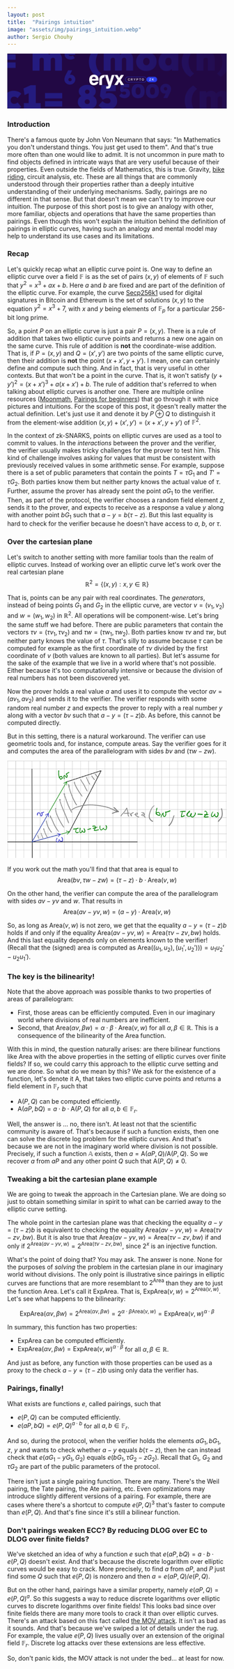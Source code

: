```yaml
---
layout: post
title:  "Pairings intuition"
image: "assets/img/pairings_intuition.webp"
author: Sergio Chouhy
---
```


![Piezas_Crypto-07](/assets/img/piezas_crypto_07.png)



### Introduction
There's a famous quote by John Von Neumann that says: "In Mathematics you don't understand things. You just get used to them". And that's true more often than one would like to admit. It is not uncommon in pure math to find objects defined in intricate ways that are very useful because of their properties. Even outside the fields of Mathematics, this is true. Gravity, [bike riding](https://www.youtube.com/watch?v=9cNmUNHSBac), circuit analysis, etc. These are all things that are commonly understood through their properties rather than a deeply intuitive understanding of their underlying mechanisms. Sadly, pairings are no different in that sense. But that doesn't mean we can't try to improve our intuition. The purpose of this short post is to give an analogy with other, more familiar, objects and operations that have the same properties than pairings. Even though this won't explain the intuition behind the definition of pairings in elliptic curves, having such an analogy and mental model may help to understand its use cases and its limitations.

### Recap
Let's quickly recap what an elliptic curve point is. One way to define an elliptic curve over a field $\mathbb{F}$ is as the set of pairs $(x,y)$ of elements of $\mathbb{F}$ such that $y^2 = x^3 + ax + b$. Here $a$ and $b$ are fixed and are part of the definition of the elliptic curve. For example, the curve [Secp256k1](https://en.bitcoin.it/wiki/Secp256k1) used for digital signatures in Bitcoin and Ethereum is the set of solutions $(x, y)$ to the equation $y^2 = x^3 + 7$, with $x$ and $y$ being elements of $\mathbb{F}_p$ for a particular 256-bit long prime.

So, a point $P$ on an elliptic curve is just a pair $P = (x,y)$. There is a rule of addition that takes two elliptic curve points and returns a new one again on the same curve. This rule of addition is **not** the coordinate-wise addition. That is, if $P=(x,y)$ and $Q=(x', y')$ are two points of the same elliptic curve, then their addition is **not** the point $(x+x', y+y')$. I mean, one can certainly define and compute such thing. And in fact, that is very useful in other contexts. But that won't be a point in the curve. That is, it won't satisfy $(y+y')^2 = (x+x')^3 + a(x+x') + b$. The rule of addition that's referred to when talking about elliptic curves is another one. There are multiple online resources ([Moonmath](https://leastauthority.com/community-matters/moonmath-manual/), [Pairings for beginners](https://static1.squarespace.com/static/5fdbb09f31d71c1227082339/t/5ff394720493bd28278889c6/1609798774687/PairingsForBeginners.pdf)) that go through it with nice pictures and intuitions. For the scope of this post, it doesn't really matter the actual definition. Let's just use it and denote it by $P \oplus Q$ to distinguish it from the element-wise addition $(x, y) + (x', y') = (x+x', y+y')$ of $\mathbb{F}^2$.

In the context of zk-SNARKS, points on elliptic curves are used as a tool to commit to values. In the *interactions* between the prover and the verifier, the verifier usually makes tricky challenges for the prover to test him. This kind of challenge involves asking for values that must be consistent with previously received values in some arithmetic sense. For example, suppose there is a set of public parameters that contain the points $T = \tau G_1$ and $T' = \tau G_2$. Both parties know them but neither party knows the actual value of $\tau$. Further, assume the prover has already sent the point $aG_1$ to the verifier. Then, as part of the protocol, the verifier chooses a random field element $z$, sends it to the prover, and expects to receive as a response a value $y$ along with another point $bG_1$ such that $a - y = b (\tau - z)$. But this last equality is hard to check for the verifier because he doesn't have access to $a$, $b$, or $\tau$. 

### Over the cartesian plane
Let's switch to another setting with more familiar tools than the realm of elliptic curves. Instead of working over an elliptic curve let's work over the real cartesian plane $$\mathbb{R}^2 = \{(x,y): x, y \in \mathbb{R}\}$$

That is, points can be any pair with real coordinates. The *generators*, instead of being points $G_1$ and $G_2$ in the elliptic curve, are vector $v=(v_1, v_2)$ and $w=(w_1, w_2)$ in $\mathbb{R}^2$. All operations will be component-wise. Let's bring the same stuff we had before. There are public parameters that contain the vectors $\tau v = (\tau v_1, \tau v_2)$ and $\tau w = (\tau w_1, \tau w_2)$. Both parties know $\tau v$ and $\tau w$, but neither party knows the value of $\tau$. That's silly to assume because $\tau$ can be computed for example as the first coordinate of $\tau v$ divided by the first coordinate of $v$ (both values are known to all parties). But let's assume for the sake of the example that we live in a world where that's not possible. Either because it's too computationally intensive or because the division of real numbers has not been discovered yet.

Now the prover holds a real value $a$ and uses it to compute the vector $av = (av_1, av_2)$ and sends it to the verifier. The verifier responds with some random real number $z$ and expects the prover to reply with a real number $y$ along with a vector $bv$ such that $a - y = (\tau - z) b$. As before, this cannot be computed directly.

But in this setting, there is a natural workaround. The verifier can use geometric tools and, for instance, compute areas. Say the verifier goes for it and computes the area of the parallelogram with sides $bv$ and $(\tau w - z w)$.

![Screenshot from 2024-03-21 14-46-33](/assets/img/area_drawing.png)

If you work out the math you'll find that that area is equal to $$\text{Area}(bv, \tau w - zw) = (\tau - z)\cdot b\cdot \text{Area}(v, w)$$

On the other hand, the verifier can compute the area of the parallelogram
 with sides $av - yv$ and $w$. That results in 
$$\text{Area}(av - yv, w) = (a-y)\cdot\text{Area}(v,w)$$

So, as long as $\text{Area}(v, w)$ is not zero, we get that the equality $a - y = (\tau - z) b$ holds if and only if the equality $\text{Area}(av - yv, w) = \text{Area}(\tau v - zv, bw)$ holds. And this last equality depends only on elements known to the verifier! (Recall that the (signed) area is computed as $\text{Area}((u_1, u_2), (u_1', u_2'))) = u_1u_2' - u_2u_1'$).

### The key is the bilinearity!
Note that the above approach was possible thanks to two properties of areas of parallelogram:
- First, those areas can be efficiently computed. Even in our imaginary world where divisions of real numbers are inefficient.
- Second, that $\text{Area}(\alpha v, \beta w) = \alpha\cdot\beta\cdot\text{Area}(v, w)$ for all $\alpha, \beta \in \mathbb{R}$. This is a consequence of the bilinearity of the $\text{Area}$ function. 

With this in mind, the question naturally arises: are there bilinear functions like $\text{Area}$ with the above properties in the setting of elliptic curves over finite fields? If so, we could carry this approach to the elliptic curve setting and we are done. So what do we mean by this? We ask for the existence of a function, let's denote it $\text{A}$, that takes two elliptic curve points and returns a field element in $\mathbb{F}_r$ such that
- $\text{A}(P, Q)$ can be computed efficiently.
- $\text{A}(a P, b Q) = a \cdot b \cdot \text{A}(P, Q)$ for all $a, b \in \mathbb{F}_r$.

Well, the answer is ... no, there isn't. At least not that the scientific community is aware of. That's because if such a function exists, then one can solve the discrete log problem for the elliptic curves. And that's because we are not in the imaginary world where division is not possible. Precisely, if such a function $\mathbb{A}$ exists, then $a = \text{A}(a P, Q) / \text{A}(P, Q)$. So we recover $a$ from $aP$ and any other point $Q$ such that $\text{A}(P, Q) \neq 0$.

### Tweaking a bit the cartesian plane example
We are going to tweak the approach in the Cartesian plane. We are doing so just to obtain something similar in spirit to what can be carried away to the elliptic curve setting.

The whole point in the cartesian plane was that checking the equality $a - y = (\tau - z) b$ is equivalent to checking the equality $\text{Area}(av - yv, w) = \text{Area}(\tau v - zv, bw)$. But it is also true that $\text{Area}(av - yv, w) = \text{Area}(\tau v - zv, bw)$ if and only if $2^{\text{Area}(av - yv, w)} = 2^{\text{Area}(\tau v - zv, bw)}$, since $2^x$ is an injective function.

What's the point of doing that? You may ask. The answer is none. None for the purposes of *solving* the problem in the cartesian plane in our imaginary world without divisions. The only point is illustrative since pairings in elliptic curves are functions that are more resemblant to $2^{\text{Area}}$ than they are to just the function $\text{Area}$. Let's call it $\text{ExpArea}$. That is, $\text{ExpArea}(v,w) = 2^{\text{Area}(v,w)}$. Let's see what happens to the bilinearity:

$$\text{ExpArea}(\alpha v, \beta w) = 2^{\text{Area}(\alpha v, \beta w)} = 2^{\alpha \cdot \beta \text{Area}(v, w)} = \text{ExpArea}(v,w)^{\alpha \cdot \beta}$$

In summary, this function has two properties:
- $\text{ExpArea}$ can be computed efficiently.
- $\text{ExpArea}(\alpha v, \beta w) = \text{ExpArea}(v,w)^{\alpha \cdot \beta}$ for all $\alpha, \beta \in \mathbb{R}$.

And just as before, any function with those properties can be used as a proxy to the check $a - y = (\tau - z) b$ using only data the verifier has.

### Pairings, finally!
What exists are functions $e$, called pairings, such that
- $e(P, Q)$ can be computed efficiently.
- $e(a P, b Q) = e(P, Q)^{a\cdot b}$ for all $a, b \in \mathbb{F}_r$.

And so, during the protocol, when the verifier holds the elements $aG_1, bG_1$, $z$, $y$ and wants to check whether $a - y$ equals $b(\tau - z)$, then he can instead check that $e(aG_1 - yG_1, G_2)$ equals $e(bG_1, \tau G_2 - zG_2)$. Recall that $G_1$, $G_2$ and $\tau G_2$ are part of the public parameters of the protocol.

There isn't just a single pairing function. There are many. There's the Weil pairing, the Tate pairing, the Ate pairing, etc. Even optimizations may introduce slightly different versions of a pairing. For example, there are cases where there's a shortcut to compute $e(P, Q)^3$ that's faster to compute than $e(P, Q)$. And that's fine since it's still a bilinear function.

### Don't pairings weaken ECC? By reducing DLOG over EC to DLOG over finite fields?
We've sketched an idea of why a function $e$ such that $e(aP, bQ) = a\cdot b\cdot e(P, Q)$ doesn't exist. And that's because the discrete logarithm over elliptic curves would be easy to crack. More precisely, to find $a$ from $aP$, and $P$ just find some $Q$ such that $e(P, Q)$ is nonzero and then $a = e(aP, Q) / e(P, Q)$.

But on the other hand, pairings have a similar property, namely $e(aP, Q) = e(P, Q)^a$. So this suggests a way to reduce discrete logarithms over elliptic curves to discrete logarithms over finite fields! This looks bad since over finite fields there are many more tools to crack it than over elliptic curves. There's an attack based on this fact called [the MOV attack](https://crypto.stanford.edu/pbc/notes/elliptic/movattack.html).
It isn't as bad as it sounds. And that's because we've swiped a lot of details under the rug. For example, the value $e(P, Q)$ lives usually over an extension of the original field $\mathbb{F}_r$. Discrete log attacks over these extensions are less effective.

So, don't panic kids, the MOV attack is not under the bed... at least for now.
